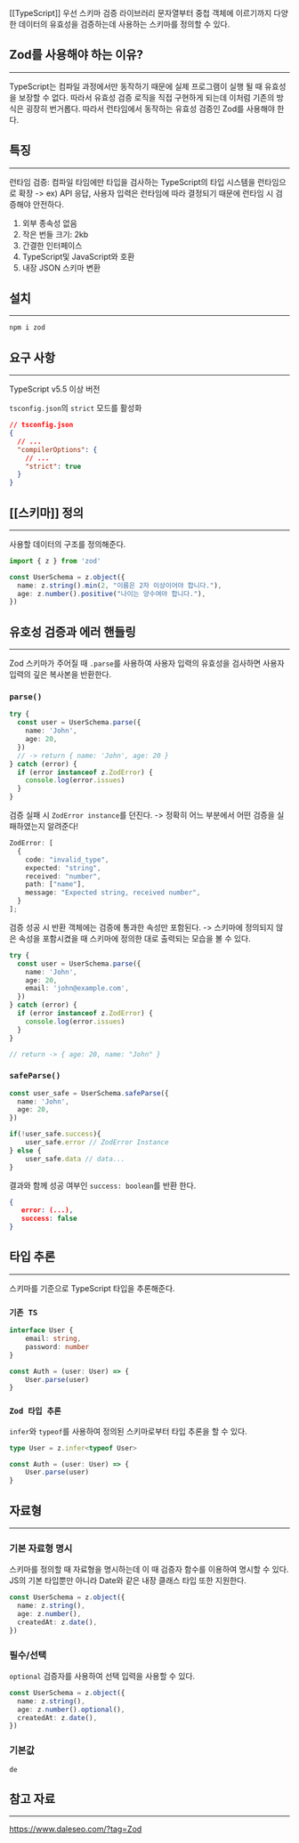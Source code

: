 [[TypeScript]] 우선 스키마 검증 라이브러리
문자열부터 중첩 객체에 이르기까지 다양한 데이터의 유효성을 검증하는데 사용하는 스키마를 정의할 수  있다.

## Zod를 사용해야 하는 이유?
---
TypeScript는 컴파일 과정에서만 동작하기 때문에 실제 프로그램이 실행 될 때 유효성을 보장할 수 없다.
따라서 유효성 검증 로직을 직접 구현하게 되는데 이처럼 기존의 방식은 굉장히 번거롭다. 따라서 런타임에서 동작하는 유효성 검증인 Zod를 사용해야 한다.

## 특징
---
런타임 검증: 컴파일 타임에만 타입을 검사하는 TypeScript의 타입 시스템을 런타임으로 확장
-> ex) API 응답, 사용자 입력은 런타임에 따라 결정되기 때문에 런타임 시 검증해야 안전하다.

1. 외부 종속성 없음
2. 작은 번들 크기: 2kb
3. 간결한 인터페이스
4. TypeScript및 JavaScript와 호환
5. 내장 JSON 스키마 변환

## 설치
---

```bash
npm i zod
```

## 요구 사항
---
TypeScript v5.5 이상 버전

`tsconfig.json`의 `strict` 모드를 활성화

```json
// tsconfig.json
{
  // ...
  "compilerOptions": {
    // ...
    "strict": true
  }
}
```

## [[스키마]] 정의
---
사용할 데이터의 구조를 정의해준다.

```ts
import { z } from 'zod'

const UserSchema = z.object({
  name: z.string().min(2, "이름은 2자 이상이어야 합니다."),
  age: z.number().positive("나이는 양수여야 합니다."),
})
```

## 유호성 검증과 에러 핸들링
---
Zod 스키마가 주어질 때 `.parse`를 사용하여 사용자 입력의 유효성을 검사하면 사용자 입력의 깊은 복사본을 반환한다. 

### `parse()`
```ts
try {
  const user = UserSchema.parse({
    name: 'John',
    age: 20,
  })
  // -> return { name: 'John', age: 20 }
} catch (error) {
  if (error instanceof z.ZodError) {
    console.log(error.issues)
  }
}
```

검증 실패 시 `ZodError instance`를 던진다.
-> 정확히 어느 부분에서 어떤 검증을 실패하였는지 알려준다!
```ts
ZodError: [
  {
    code: "invalid_type",
    expected: "string",
    received: "number",
    path: ["name"],
    message: "Expected string, received number",
  }
];
```

검증 성공 시 반환 객체에는 검증에 통과한 속성만 포함된다.
-> 스키마에 정의되지 않은 속성을 포함시켰을 때 스키마에 정의한 대로 출력되는 모습을 볼 수 있다.
```ts
try {
  const user = UserSchema.parse({
    name: 'John',
    age: 20,
    email: 'john@example.com',
  })
} catch (error) {
  if (error instanceof z.ZodError) {
    console.log(error.issues)
  }
}

// return -> { age: 20, name: "John" }
```
### `safeParse()`
```ts
const user_safe = UserSchema.safeParse({
  name: 'John',
  age: 20,
})

if(!user_safe.success){
	user_safe.error // ZodError Instance
} else {
	user_safe.data // data...
}
```

 결과와 함께 성공 여부인 `success: boolean`를 반환 한다.
 ```json
 {
	error: (...),
	success: false
 }
```

## 타입 추론
---
스키마를 기준으로 TypeScript 타입을 추론해준다. 

### `기존 TS`
```ts
interface User {
	email: string,
	password: number
}

const Auth = (user: User) => {
	User.parse(user)
}
```

### `Zod 타입 추론`
`infer`와 `typeof`를 사용하여 정의된 스키마로부터 타입 추론을 할 수 있다.
```ts
type User = z.infer<typeof User>

const Auth = (user: User) => {
	User.parse(user)
}
```

## 자료형
---
### 기본 자료형 명시
스키마를 정의할 때 자료형을 명시하는데 이 때 검증자 함수를 이용하여 명시할 수 있다.
JS의 기본 타입뿐만 아니라 Date와 같은 내장 클래스 타입 또한 지원한다.

```ts
const UserSchema = z.object({
  name: z.string(),
  age: z.number(),
  createdAt: z.date(),
})
```

### 필수/선택
`optional` 검증자를 사용하여 선택 입력을 사용할 수 있다.
```ts
const UserSchema = z.object({
  name: z.string(),
  age: z.number().optional(),
  createdAt: z.date(),
})
```

### 기본값
`de`

## 참고 자료
---
https://www.daleseo.com/?tag=Zod